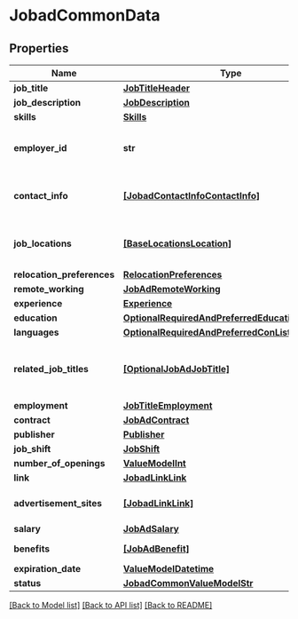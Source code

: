 # JobadCommonData


## Properties
Name | Type | Description | Notes
------------ | ------------- | ------------- | -------------
**job_title** | [**JobTitleHeader**](JobTitleHeader.md) |  | 
**job_description** | [**JobDescription**](JobDescription.md) |  | 
**skills** | [**Skills**](Skills.md) |  | 
**employer_id** | **str** | CompanyID of the employer company. | [optional] 
**contact_info** | [**[JobadContactInfoContactInfo]**](JobadContactInfoContactInfo.md) | Whom to contact for the job position. | [optional] 
**job_locations** | [**[BaseLocationsLocation]**](BaseLocationsLocation.md) | Locations of the opened position. | [optional] 
**relocation_preferences** | [**RelocationPreferences**](RelocationPreferences.md) |  | [optional] 
**remote_working** | [**JobAdRemoteWorking**](JobAdRemoteWorking.md) |  | [optional] 
**experience** | [**Experience**](Experience.md) |  | [optional] 
**education** | [**OptionalRequiredAndPreferredEducation**](OptionalRequiredAndPreferredEducation.md) |  | [optional] 
**languages** | [**OptionalRequiredAndPreferredConListLanguages**](OptionalRequiredAndPreferredConListLanguages.md) |  | [optional] 
**related_job_titles** | [**[OptionalJobAdJobTitle]**](OptionalJobAdJobTitle.md) | Additional Job Titles related to the opened position. | [optional] 
**employment** | [**JobTitleEmployment**](JobTitleEmployment.md) |  | [optional] 
**contract** | [**JobAdContract**](JobAdContract.md) |  | [optional] 
**publisher** | [**Publisher**](Publisher.md) |  | [optional] 
**job_shift** | [**JobShift**](JobShift.md) |  | [optional] 
**number_of_openings** | [**ValueModelInt**](ValueModelInt.md) |  | [optional] 
**link** | [**JobadLinkLink**](JobadLinkLink.md) |  | [optional] 
**advertisement_sites** | [**[JobadLinkLink]**](JobadLinkLink.md) | Advertising sites for the job offer. | [optional] 
**salary** | [**JobAdSalary**](JobAdSalary.md) |  | [optional] 
**benefits** | [**[JobAdBenefit]**](JobAdBenefit.md) | Offered benefits. | [optional] 
**expiration_date** | [**ValueModelDatetime**](ValueModelDatetime.md) |  | [optional] 
**status** | [**JobadCommonValueModelStr**](JobadCommonValueModelStr.md) |  | [optional] 

[[Back to Model list]](../README.md#documentation-for-models) [[Back to API list]](../README.md#documentation-for-api-endpoints) [[Back to README]](../README.md)


